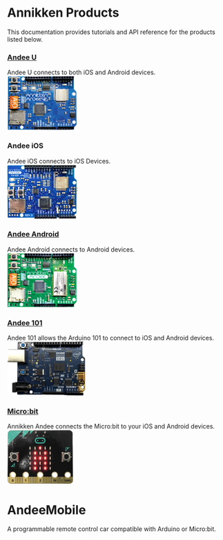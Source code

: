 # Annikken Products

This documentation provides tutorials and API reference for the products listed below.

### [Andee U](https://annikkenconnect.com/andee-u)
Andee U connects to both iOS and Android devices.<br>
![](/assets/gb-andee-u.png)

### Andee iOS
Andee iOS connects to iOS Devices.<br>
![](/assets/gb-andee-ios.png)

### [Andee Android](https://annikkenconnect.com/andee-android)
Andee Android connects to Android devices.<br>
![](/assets/gb-andee-android.png)

### [Andee 101](https://annikkenconnect.com/andee-101)
Andee 101 allows the Arduino 101 to connect to iOS and Android devices.<br>
![](/assets/gb-andee-101.png)

### [Micro:bit](https://annikkenconnect.com/micro-bit)
Annikken Andee connects the Micro:bit to your iOS and Android devices.<br>
![](/assets/gb-andee-microbit.png)

# AndeeMobile
A programmable remote control car compatible with Arduino or Micro:bit.
